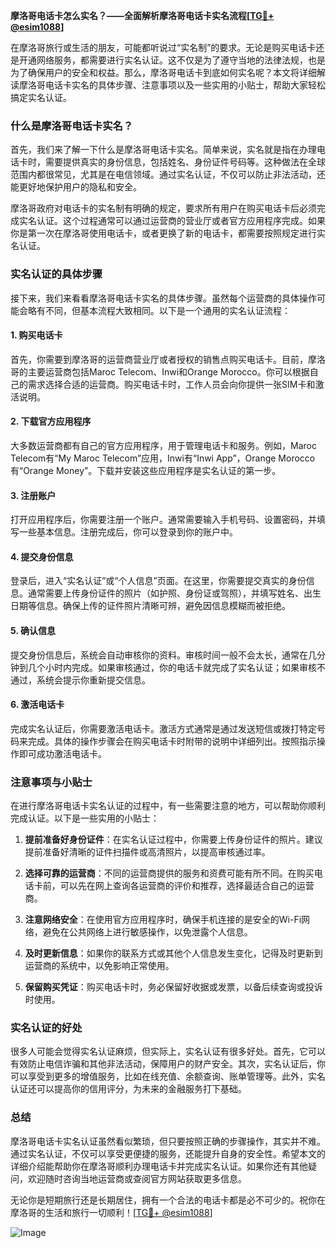 **摩洛哥电话卡怎么实名？——全面解析摩洛哥电话卡实名流程[[TG💪+ @esim1088](https://t.me/s/esim1088)]**

在摩洛哥旅行或生活的朋友，可能都听说过“实名制”的要求。无论是购买电话卡还是开通网络服务，都需要进行实名认证。这不仅是为了遵守当地的法律法规，也是为了确保用户的安全和权益。那么，摩洛哥电话卡到底如何实名呢？本文将详细解读摩洛哥电话卡实名的具体步骤、注意事项以及一些实用的小贴士，帮助大家轻松搞定实名认证。

### 什么是摩洛哥电话卡实名？

首先，我们来了解一下什么是摩洛哥电话卡实名。简单来说，实名就是指在办理电话卡时，需要提供真实的身份信息，包括姓名、身份证件号码等。这种做法在全球范围内都很常见，尤其是在电信领域。通过实名认证，不仅可以防止非法活动，还能更好地保护用户的隐私和安全。

摩洛哥政府对电话卡的实名制有明确的规定，要求所有用户在购买电话卡后必须完成实名认证。这个过程通常可以通过运营商的营业厅或者官方应用程序完成。如果你是第一次在摩洛哥使用电话卡，或者更换了新的电话卡，都需要按照规定进行实名认证。

### 实名认证的具体步骤

接下来，我们来看看摩洛哥电话卡实名的具体步骤。虽然每个运营商的具体操作可能会略有不同，但基本流程大致相同。以下是一个通用的实名认证流程：

#### 1. 购买电话卡

首先，你需要到摩洛哥的运营商营业厅或者授权的销售点购买电话卡。目前，摩洛哥的主要运营商包括Maroc Telecom、Inwi和Orange Morocco。你可以根据自己的需求选择合适的运营商。购买电话卡时，工作人员会向你提供一张SIM卡和激活说明。

#### 2. 下载官方应用程序

大多数运营商都有自己的官方应用程序，用于管理电话卡和服务。例如，Maroc Telecom有“My Maroc Telecom”应用，Inwi有“Inwi App”，Orange Morocco有“Orange Money”。下载并安装这些应用程序是实名认证的第一步。

#### 3. 注册账户

打开应用程序后，你需要注册一个账户。通常需要输入手机号码、设置密码，并填写一些基本信息。注册完成后，你可以登录到你的账户中。

#### 4. 提交身份信息

登录后，进入“实名认证”或“个人信息”页面。在这里，你需要提交真实的身份信息。通常需要上传身份证件的照片（如护照、身份证或驾照），并填写姓名、出生日期等信息。确保上传的证件照片清晰可辨，避免因信息模糊而被拒绝。

#### 5. 确认信息

提交身份信息后，系统会自动审核你的资料。审核时间一般不会太长，通常在几分钟到几个小时内完成。如果审核通过，你的电话卡就完成了实名认证；如果审核不通过，系统会提示你重新提交信息。

#### 6. 激活电话卡

完成实名认证后，你需要激活电话卡。激活方式通常是通过发送短信或拨打特定号码来完成。具体的操作步骤会在购买电话卡时附带的说明中详细列出。按照指示操作即可成功激活电话卡。

### 注意事项与小贴士

在进行摩洛哥电话卡实名认证的过程中，有一些需要注意的地方，可以帮助你顺利完成认证。以下是一些实用的小贴士：

1. **提前准备好身份证件**：在实名认证过程中，你需要上传身份证件的照片。建议提前准备好清晰的证件扫描件或高清照片，以提高审核通过率。

2. **选择可靠的运营商**：不同的运营商提供的服务和资费可能有所不同。在购买电话卡前，可以先在网上查询各运营商的评价和推荐，选择最适合自己的运营商。

3. **注意网络安全**：在使用官方应用程序时，确保手机连接的是安全的Wi-Fi网络，避免在公共网络上进行敏感操作，以免泄露个人信息。

4. **及时更新信息**：如果你的联系方式或其他个人信息发生变化，记得及时更新到运营商的系统中，以免影响正常使用。

5. **保留购买凭证**：购买电话卡时，务必保留好收据或发票，以备后续查询或投诉时使用。

### 实名认证的好处

很多人可能会觉得实名认证麻烦，但实际上，实名认证有很多好处。首先，它可以有效防止电信诈骗和其他非法活动，保障用户的财产安全。其次，实名认证后，你可以享受到更多的增值服务，比如在线充值、余额查询、账单管理等。此外，实名认证还可以提高你的信用评分，为未来的金融服务打下基础。

### 总结

摩洛哥电话卡实名认证虽然看似繁琐，但只要按照正确的步骤操作，其实并不难。通过实名认证，不仅可以享受更便捷的服务，还能提升自身的安全性。希望本文的详细介绍能帮助你在摩洛哥顺利办理电话卡并完成实名认证。如果你还有其他疑问，欢迎随时咨询当地运营商或查阅官方网站获取更多信息。

无论你是短期旅行还是长期居住，拥有一个合法的电话卡都是必不可少的。祝你在摩洛哥的生活和旅行一切顺利！[[TG💪+ @esim1088](https://t.me/s/esim1088)] 

![Image](https://i.postimg.cc/4NQfJmqS/Snipaste-2025-05-13-00-14-12.png)